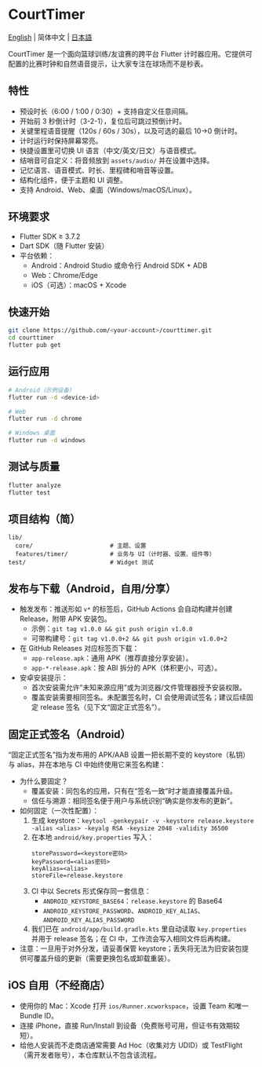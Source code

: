 # CourtTimer

[English](README.md) | 简体中文 | [日本語](README.ja.md)

CourtTimer 是一个面向篮球训练/友谊赛的跨平台 Flutter 计时器应用。它提供可配置的比赛时钟和自然语音提示，让大家专注在球场而不是秒表。

## 特性
- 预设时长（6:00 / 1:00 / 0:30）+ 支持自定义任意间隔。
- 开始前 3 秒倒计时（3-2-1），复位后可跳过预倒计时。
- 关键里程语音提醒（120s / 60s / 30s），以及可选的最后 10→0 倒计时。
- 计时运行时保持屏幕常亮。
- 快捷设置里可切换 UI 语言（中文/英文/日文）与语音模式。
- 结哨音可自定义：将音频放到 `assets/audio/` 并在设置中选择。
- 记忆语言、语音模式、时长、里程碑和哨音等设置。
- 结构化组件，便于主题和 UI 调整。
- 支持 Android、Web、桌面（Windows/macOS/Linux）。

## 环境要求
- Flutter SDK ≥ 3.7.2
- Dart SDK（随 Flutter 安装）
- 平台依赖：
  - Android：Android Studio 或命令行 Android SDK + ADB
  - Web：Chrome/Edge
  - iOS（可选）：macOS + Xcode

## 快速开始
```bash
git clone https://github.com/<your-account>/courttimer.git
cd courttimer
flutter pub get
```

## 运行应用
```bash
# Android（示例设备）
flutter run -d <device-id>

# Web
flutter run -d chrome

# Windows 桌面
flutter run -d windows
```

## 测试与质量
```bash
flutter analyze
flutter test
```

## 项目结构（简）
```
lib/
  core/                      # 主题、设置
  features/timer/            # 业务与 UI（计时器、设置、组件等）
test/                        # Widget 测试
```

## 发布与下载（Android，自用/分享）
- 触发发布：推送形如 `v*` 的标签后，GitHub Actions 会自动构建并创建 Release，附带 APK 安装包。
  - 示例：`git tag v1.0.0 && git push origin v1.0.0`
  - 可带构建号：`git tag v1.0.0+2 && git push origin v1.0.0+2`
- 在 GitHub Releases 对应标签页下载：
  - `app-release.apk`：通用 APK（推荐直接分享安装）。
  - `app-*-release.apk`：按 ABI 拆分的 APK（体积更小，可选）。
- 安卓安装提示：
  - 首次安装需允许“未知来源应用”或为浏览器/文件管理器授予安装权限。
  - 覆盖安装需要相同签名。未配置签名时，CI 会使用调试签名；建议后续固定 release 签名（见下文“固定正式签名”）。

## 固定正式签名（Android）
“固定正式签名”指为发布用的 APK/AAB 设置一把长期不变的 keystore（私钥）与 alias，并在本地与 CI 中始终使用它来签名构建：
- 为什么要固定？
  - 覆盖安装：同包名的应用，只有在“签名一致”时才能直接覆盖升级。
  - 信任与溯源：相同签名便于用户与系统识别“确实是你发布的更新”。
- 如何固定（一次性配置）：
  1) 生成 keystore：`keytool -genkeypair -v -keystore release.keystore -alias <alias> -keyalg RSA -keysize 2048 -validity 36500`
  2) 在本地 `android/key.properties` 写入：
     ```
     storePassword=<keystore密码>
     keyPassword=<alias密码>
     keyAlias=<alias>
     storeFile=release.keystore
     ```
  3) CI 中以 Secrets 形式保存同一套信息：
     - `ANDROID_KEYSTORE_BASE64`：`release.keystore` 的 Base64
     - `ANDROID_KEYSTORE_PASSWORD`、`ANDROID_KEY_ALIAS`、`ANDROID_KEY_ALIAS_PASSWORD`
  4) 我们已在 `android/app/build.gradle.kts` 里自动读取 `key.properties` 并用于 release 签名；在 CI 中，工作流会写入相同文件后再构建。
- 注意：一旦用于对外分发，请妥善保管 keystore；丢失将无法为旧安装包提供可覆盖升级的更新（需要更换包名或卸载重装）。

## iOS 自用（不经商店）
- 使用你的 Mac：Xcode 打开 `ios/Runner.xcworkspace`，设置 Team 和唯一 Bundle ID。
- 连接 iPhone，直接 Run/Install 到设备（免费账号可用，但证书有效期较短）。
- 给他人安装而不走商店通常需要 Ad Hoc（收集对方 UDID）或 TestFlight（需开发者账号），本仓库默认不包含该流程。
